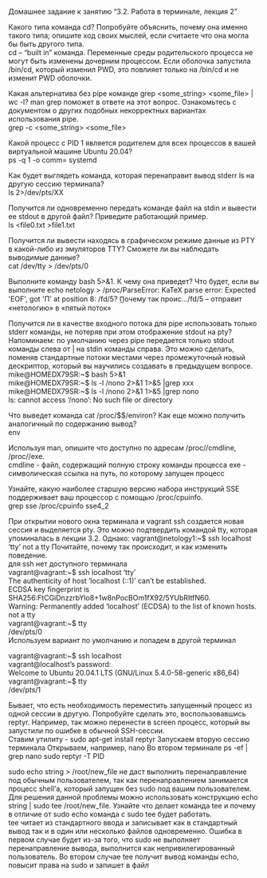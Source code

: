 <p class="has-line-data" data-line-start="0" data-line-end="1">Домашнее задание к занятию “3.2. Работа в терминале, лекция 2”</p>
<p class="has-line-data" data-line-start="2" data-line-end="4">Какого типа команда cd? Попробуйте объяснить, почему она именно такого типа; опишите ход своих мыслей, если считаете что она могла бы быть другого типа.<br>
cd – “built in” команда. Переменные среды родительского процесса не могут быть изменены дочерним процессом. Если оболочка запустила /bin/cd, который изменил PWD, это повлияет только на /bin/cd и не изменит PWD оболочки.</p>
<p class="has-line-data" data-line-start="5" data-line-end="7">Какая альтернатива без pipe команде grep &lt;some_string&gt; &lt;some_file&gt; | wc -l? man grep поможет в ответе на этот вопрос. Ознакомьтесь с документом о других подобных некорректных вариантах использования pipe.<br>
grep -c &lt;some_string&gt; &lt;some_file&gt;</p>
<p class="has-line-data" data-line-start="8" data-line-end="10">Какой процесс с PID 1 является родителем для всех процессов в вашей виртуальной машине Ubuntu 20.04?<br>
ps -q 1 -o comm= systemd</p>
<p class="has-line-data" data-line-start="11" data-line-end="13">Как будет выглядеть команда, которая перенаправит вывод stderr ls на другую сессию терминала?<br>
ls 2&gt;/dev/pts/XX</p>
<p class="has-line-data" data-line-start="14" data-line-end="16">Получится ли одновременно передать команде файл на stdin и вывести ее stdout в другой файл? Приведите работающий пример.<br>
ls &lt;file0.txt &gt;file1.txt</p>
<p class="has-line-data" data-line-start="17" data-line-end="19">Получится ли вывести находясь в графическом режиме данные из PTY в какой-либо из эмуляторов TTY? Сможете ли вы наблюдать выводимые данные?<br>
cat /dev/tty &gt; /dev/pts/0</p>
<p class="has-line-data" data-line-start="20" data-line-end="22">Выполните команду bash 5&gt;&amp;1. К чему она приведет? Что будет, если вы выполните echo netology &gt; /proc/<span class="math inline">ParseError: KaTeX parse error: Expected 'EOF', got 'П' at position 8: /fd/5? П̲очему так проис…</span>/fd/5 – отправит «нетологию» в «пятый поток»</p>
<p class="has-line-data" data-line-start="23" data-line-end="28">Получится ли в качестве входного потока для pipe использовать только stderr команды, не потеряв при этом отображение stdout на pty? Напоминаем: по умолчанию через pipe передается только stdout команды слева от | на stdin команды справа. Это можно сделать, поменяв стандартные потоки местами через промежуточный новый дескриптор, который вы научились создавать в предыдущем вопросе.<br>
mike@HOMEDX79SR:~$ bash 5&gt;&amp;1<br>
mike@HOMEDX79SR:~$ ls -l /nono 2&gt;&amp;1 1&gt;&amp;5 |grep xxx<br>
mike@HOMEDX79SR:~$ ls -l /nono 2&gt;&amp;1 1&gt;&amp;5 |grep nono<br>
ls: cannot access ‘/nono’: No such file or directory</p>
<p class="has-line-data" data-line-start="29" data-line-end="31">Что выведет команда cat /proc/$$/environ? Как еще можно получить аналогичный по содержанию вывод?<br>
env</p>
<p class="has-line-data" data-line-start="32" data-line-end="34">Используя man, опишите что доступно по адресам /proc//cmdline, /proc//exe.<br>
cmdline - файл, содержащий полную строку команды процесса exe - символическая ссылка на путь, по которому запущен процесс</p>
<p class="has-line-data" data-line-start="35" data-line-end="37">Узнайте, какую наиболее старшую версию набора инструкций SSE поддерживает ваш процессор с помощью /proc/cpuinfo.<br>
grep sse /proc/cpuinfo sse4_2</p>
<p class="has-line-data" data-line-start="38" data-line-end="48">При открытии нового окна терминала и vagrant ssh создается новая сессия и выделяется pty. Это можно подтвердить командой tty, которая упоминалась в лекции 3.2. Однако: vagrant@netology1:~$ ssh localhost ‘tty’ not a tty Почитайте, почему так происходит, и как изменить поведение.<br>
для ssh нет доступного терминала<br>
vagrant@vagrant:~$ ssh localhost ‘tty’<br>
The authenticity of host ‘localhost (::1)’ can’t be established.<br>
ECDSA key fingerprint is SHA256:FtCGiDnzzrbYlo8+1w8nPocBOm1fX92/5YUbRItfN60.<br>
Warning: Permanently added ‘localhost’ (ECDSA) to the list of known hosts.<br>
not a tty<br>
vagrant@vagrant:~$ tty<br>
/dev/pts/0<br>
Используем вариант по умолчанию и попадем в другой терминал</p>
<p class="has-line-data" data-line-start="49" data-line-end="54">vagrant@vagrant:~$ ssh localhost<br>
vagrant@localhost’s password:<br>
Welcome to Ubuntu 20.04.1 LTS (GNU/Linux 5.4.0-58-generic x86_64)<br>
vagrant@vagrant:~$ tty<br>
/dev/pts/1</p>
<p class="has-line-data" data-line-start="55" data-line-end="57">Бывает, что есть необходимость переместить запущенный процесс из одной сессии в другую. Попробуйте сделать это, воспользовавшись reptyr. Например, так можно перенести в screen процесс, который вы запустили по ошибке в обычной SSH-сессии.<br>
Ставим утилиту - sudo apt-get install reptyr Запускаем вторую сессию терминала Открываем, например, nano Во втором терминале ps -ef | grep nano sudo reptyr -T PID</p>
<p class="has-line-data" data-line-start="58" data-line-end="60">sudo echo string &gt; /root/new_file не даст выполнить перенаправление под обычным пользователем, так как перенаправлением занимается процесс shell’а, который запущен без sudo под вашим пользователем. Для решения данной проблемы можно использовать конструкцию echo string | sudo tee /root/new_file. Узнайте что делает команда tee и почему в отличие от sudo echo команда с sudo tee будет работать.<br>
tee читает из стандартного ввода и записывает как в стандартный вывод так и в один или несколько файлов одновременно. Ошибка в первом случае будет из-за того, что sudo не выполняет перенаправление вывода, выполнится как непривилегированный пользователь. Во втором случае tee получит вывод команды echo, повысит права на sudo и запишет в файл</p>
